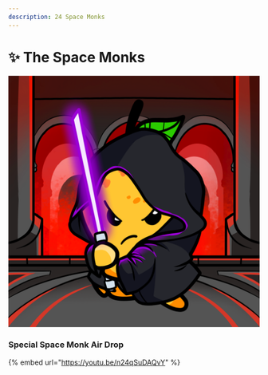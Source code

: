 ```yaml
---
description: 24 Space Monks
---
```


# ✨ The Space Monks



![](../../.gitbook/assets/mh4613.png)

### Special Space Monk Air Drop

{% embed url="https://youtu.be/n24qSuDAQvY" %}

